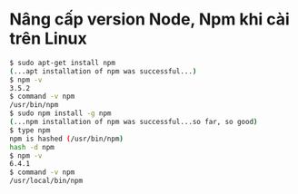 # Nâng cấp version Node, Npm khi cài trên Linux
```bash
$ sudo apt-get install npm
(...apt installation of npm was successful...)
$ npm -v
3.5.2
$ command -v npm
/usr/bin/npm
$ sudo npm install -g npm
(...npm installation of npm was successful...so far, so good)
$ type npm
npm is hashed (/usr/bin/npm)
hash -d npm
$ npm -v
6.4.1
$ command -v npm
/usr/local/bin/npm
```
